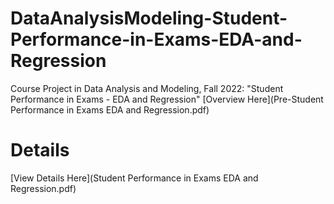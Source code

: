 # DataAnalysisModeling-Student-Performance-in-Exams-EDA-and-Regression
Course Project in Data Analysis and Modeling, Fall 2022: "Student Performance in Exams - EDA and Regression"
[Overview Here](Pre-Student Performance in Exams EDA and Regression.pdf)
# Details
[View Details Here](Student Performance in Exams EDA and Regression.pdf)
